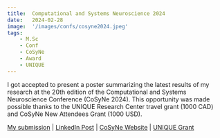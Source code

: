 ```yaml
---
title:  Computational and Systems Neuroscience 2024 
date:   2024-02-28
image:  '/images/confs/cosyne2024.jpeg'
tags:   
    - M.Sc
    - Conf
    - CoSyNe
    - Award
    - UNIQUE
---
```

I got accepted to present a poster summarizing the latest results of my research at the 20th edition of the Computational and Systems Neuroscience Conference (CoSyNe 2024). This opportunity was made possible thanks to the UNIQUE Research Center travel grant (1000 CAD) and CoSyNe New Attendees Grant (1000 USD).

[My submission](conferences/2024/COSYNE/cosyne2024.html) | [LinkedIn Post](#) | [CoSyNe Website](https://static1.squarespace.com/static/6102ca347474c263c40150cd/t/65e1abbdf843e41837fc9c0d/1709288389623/Cosyne2024_program_book.pdf) | [UNIQUE Grant](https://www.unique.quebec/2024-winter-unique-conference-travel-awards)

